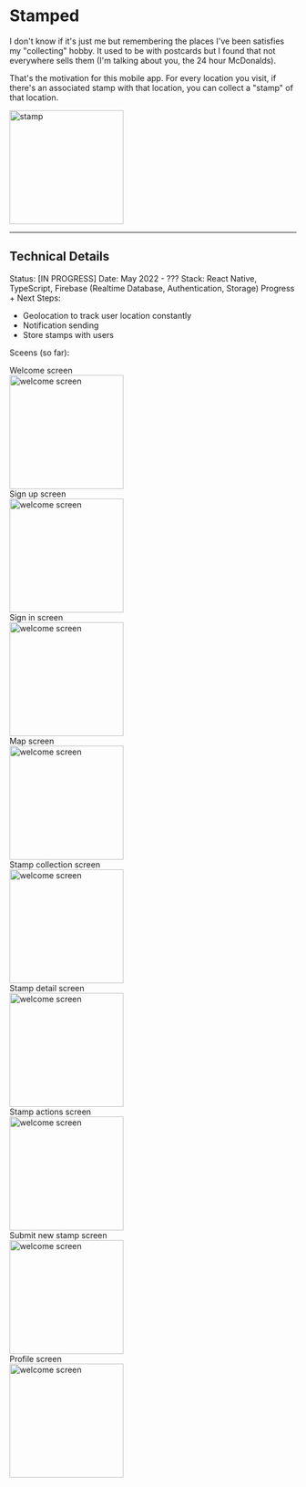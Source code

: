 # Stamped

I don't know if it's just me but remembering the places I've been satisfies my "collecting" hobby. It used to be with postcards but I found that not everywhere sells them (I'm talking about you, the 24 hour McDonalds).

That's the motivation for this mobile app. For every location you visit, if there's an associated stamp with that location, you can collect a "stamp" of that location.

<img src="https://p.potaufeu.asahi.com/db6f-p/picture/25429097/225d109f84409d7b3c4727488a7e03db.jpg" alt="stamp" width="200" />

***

## Technical Details

Status: [IN PROGRESS]
Date: May 2022 - ???
Stack: React Native, TypeScript, Firebase (Realtime Database, Authentication, Storage)
Progress + Next Steps: 
* Geolocation to track user location constantly
* Notification sending
* Store stamps with users

Sceens (so far):




<div display='flex' flex-direction='column' align-items='center'>
<div>Welcome screen</div>
<img src="https://user-images.githubusercontent.com/53016529/182710918-7ae91b76-9b96-4b87-ab85-6c4487d8349c.png" alt="welcome screen" width="200" />
</div>

<div display='flex' flex-direction='column' align-items='center'>
<div>Sign up screen</div>
<img src="https://user-images.githubusercontent.com/53016529/182711018-a469a54e-d5c7-4d50-b99d-8357c88d6ba5.png" alt="welcome screen" width="200" />
</div>

<div display='flex' flex-direction='column' align-items='center'>
<div>Sign in screen</div>
<img src="https://user-images.githubusercontent.com/53016529/182711048-64601789-eb3b-4c48-90d1-f3c843ce4c6f.png" alt="welcome screen" width="200" />
</div>

<div display='flex' flex-direction='column' align-items='center'>
<div>Map screen</div>
<img src="https://user-images.githubusercontent.com/53016529/182711394-251deb89-8449-4982-ba36-4c681604d268.png" alt="welcome screen" width="200" />
</div>

<div display='flex' flex-direction='column' align-items='center'>
<div>Stamp collection screen</div>
<img src="https://user-images.githubusercontent.com/53016529/182711440-e9bf8d90-9817-49f7-94fa-4bd766e495c5.png" alt="welcome screen" width="200" />
</div>

<div display='flex' flex-direction='column' align-items='center'>
<div>Stamp detail screen</div>
<img src="https://user-images.githubusercontent.com/53016529/182711511-e48b75d6-b13d-4d62-9ad6-11bc66d8ef26.png" alt="welcome screen" width="200" />
</div>

<div display='flex' flex-direction='column' align-items='center'>
<div>Stamp actions screen</div>
<img src="https://user-images.githubusercontent.com/53016529/182711630-9f9bd302-e5bd-4da5-b883-ed249b05c2c3.png" alt="welcome screen" width="200" />
</div>

<div display='flex' flex-direction='column' align-items='center'>
<div>Submit new stamp screen</div>
<img src="https://user-images.githubusercontent.com/53016529/182711586-96aec1d4-42d7-46da-b81b-b3af8a6ab7b9.png" alt="welcome screen" width="200" />
</div>

<div display='flex' flex-direction='column' align-items='center'>
<div>Profile screen</div>
<img src="https://user-images.githubusercontent.com/53016529/182711678-36eba636-43b1-43d4-9e13-4ea0940f77f3.png" alt="welcome screen" width="200" />
</div>



